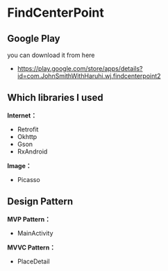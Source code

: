 # FindCenterPoint

## Google Play

you can download it from here
- https://play.google.com/store/apps/details?id=com.JohnSmithWithHaruhi.wj.findcenterpoint2

## Which libraries I used

**Internet：**
- Retrofit
- Okhttp
- Gson
- RxAndroid

**Image：**
- Picasso

## Design Pattern

**MVP Pattern：**
- MainActivity

**MVVC Pattern：**
- PlaceDetail
